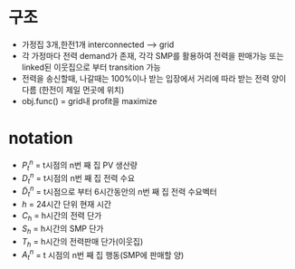 # 구조 

+ 가정집 3개,한전1개 interconnected --> grid 
+ 각 가정마다 전력 demand가 존재, 각각 SMP를 활용하여 전력을 판매가능 또는 linked된 이웃집으로 부터 transition 가능
+ 전력을 송신할때, 나갈때는 100%이나 받는 입장에서 거리에 따라 받는 전력 양이 다름 (한전이 제일 먼곳에 위치)
+ obj.func() = grid내 profit을 maximize 


# notation

+ $P^{n}_t$ = t시점의 n번 째 집 PV 생산량
+ $D^{n}_t$ = t시점의 n번 째 집 전력 수요
+ $\tilde{D}^{n}_t$ = t시점으로 부터 6시간동안의 n번 째 집 전력 수요벡터
+ $h$ = 24시간 단위 현재 시간 
+ $C_h$ = h시간의 전력 단가
+ $S_h$ = h시간의 SMP 단가
+ $T_h$ = h시간의 전력판매 단가(이웃집)
+ $A^{n}_t$ = t 시점의 n번 째 집 행동(SMP에 판매할 양)
